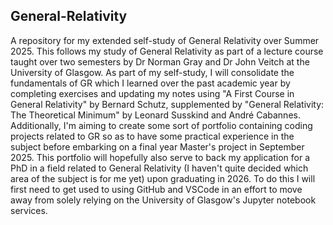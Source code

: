## General-Relativity
A repository for my extended self-study of General Relativity over Summer 2025.
This follows my study of General Relativity as part of a lecture course taught over two semesters by Dr Norman Gray and Dr John Veitch at the University of Glasgow. 
As part of my self-study, I will consolidate the fundamentals of GR which I learned over the past academic year by completing exercises and updating my notes using "A First Course in General Relativity" by Bernard Schutz, supplemented by "General Relativity: The Theoretical Minimum" by Leonard Susskind and André Cabannes. Additionally, I'm aiming to create some sort of portfolio containing coding projects related to GR so as to have some practical experience in the subject before embarking on a final year Master's project in September 2025. This portfolio will hopefully also serve to back my application for a PhD in a field related to General Relativity (I haven't quite decided which area of the subject is for me yet) upon graduating in 2026. To do this I will first need to get used to using GitHub and VSCode in an effort to move away from solely relying on the University of Glasgow's Jupyter notebook services.
